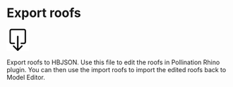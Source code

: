 # Export roofs
<img src="images/export-roofs.svg" width="50" height="50"> 

Export roofs to HBJSON. Use this file to edit the roofs in Pollination Rhino plugin. You can then use the import roofs to import the edited roofs back to Model Editor.